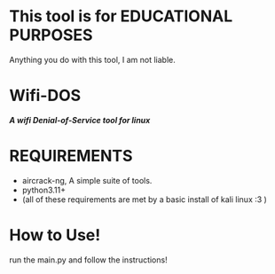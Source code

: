 # This tool is for EDUCATIONAL PURPOSES
Anything you do with this tool, I am not liable.
# Wifi-DOS
***A wifi Denial-of-Service tool for linux***
# REQUIREMENTS
* aircrack-ng, A simple suite of tools.
* python3.11+
* (all of these requirements are met by a basic install of kali linux :3 )
# How to Use!
run the main.py and follow the instructions!